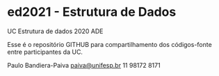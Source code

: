# ed2021 - Estrutura de Dados

UC Estrutura de dados 2020 ADE

Esse é o repositório GITHUB para compartilhamento dos códigos-fonte entre participantes da UC.

Paulo Bandiera-Paiva paiva@unifesp.br 11 98172 8171
